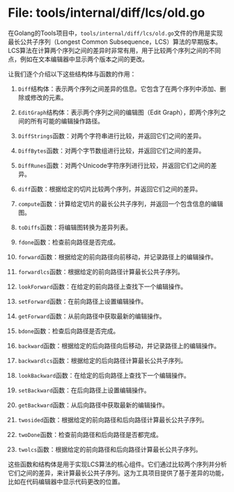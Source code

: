 # File: tools/internal/diff/lcs/old.go

在Golang的Tools项目中，`tools/internal/diff/lcs/old.go`文件的作用是实现最长公共子序列（Longest Common Subsequence，LCS）算法的早期版本。LCS算法在计算两个序列之间的差异时非常有用，用于比较两个序列之间的不同点，例如在文本编辑器中显示两个版本之间的更改。

让我们逐个介绍以下这些结构体与函数的作用：

1. `Diff`结构体：表示两个序列之间差异的信息。它包含了在两个序列中添加、删除或修改的元素。

2. `EditGraph`结构体：表示两个序列之间的编辑图（Edit Graph），即两个序列之间的所有可能的编辑操作路径。

3. `DiffStrings`函数：对两个字符串进行比较，并返回它们之间的差异。

4. `DiffBytes`函数：对两个字节数组进行比较，并返回它们之间的差异。

5. `DiffRunes`函数：对两个Unicode字符序列进行比较，并返回它们之间的差异。

6. `diff`函数：根据给定的切片比较两个序列，并返回它们之间的差异。

7. `compute`函数：计算给定切片的最长公共子序列，并返回一个包含信息的编辑图。

8. `toDiffs`函数：将编辑图转换为差异列表。

9. `fdone`函数：检查前向路径是否完成。

10. `forward`函数：根据给定的前向路径向前移动，并记录路径上的编辑操作。

11. `forwardlcs`函数：根据给定的前向路径计算最长公共子序列。

12. `lookForward`函数：在给定的前向路径上查找下一个编辑操作。

13. `setForward`函数：在前向路径上设置编辑操作。

14. `getForward`函数：从前向路径中获取最新的编辑操作。

15. `bdone`函数：检查后向路径是否完成。

16. `backward`函数：根据给定的后向路径向后移动，并记录路径上的编辑操作。

17. `backwardlcs`函数：根据给定的后向路径计算最长公共子序列。

18. `lookBackward`函数：在给定的后向路径上查找下一个编辑操作。

19. `setBackward`函数：在后向路径上设置编辑操作。

20. `getBackward`函数：从后向路径中获取最新的编辑操作。

21. `twosided`函数：根据给定的前向路径和后向路径计算最长公共子序列。

22. `twoDone`函数：检查前向路径和后向路径是否都完成。

23. `twolcs`函数：根据给定的前向路径和后向路径计算最长公共子序列。

这些函数和结构体是用于实现LCS算法的核心组件。它们通过比较两个序列并分析它们之间的差异，来计算最长公共子序列。这为工具项目提供了基于差异的功能，比如在代码编辑器中显示代码更改的位置。

